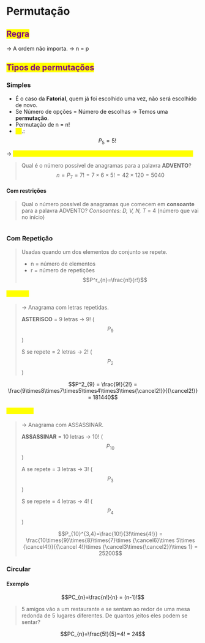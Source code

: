# Permutação

## <mark style="color:purple;">Regra</mark>

→ A ordem não importa. → n = p

## <mark style="color:purple;">Tipos de permutações</mark>

### Simples

* É o caso da **Fatorial**, quem já foi escolhido uma vez, não será escolhido de novo.
* Se Número de opções = Número de escolhas → Temos uma **permutação**.
* Permutação de n = n!
* <mark style="color:yellow;">Ex</mark>.: $$P_{5} = 5!$$&#x20;

→ <mark style="color:yellow;">Anagramas (com letras distintas) são permutações simples frequentes.</mark>

> Qual é o número possível de anagramas para a palavra **ADVENTO**? $$n = P_{7} = 7! = 7\times6\times5! = 42\times120 = 5040$$



#### Com restrições

> Qual o número possível de anagramas que comecem em **consoante** para a palavra ADVENTO? _Consoantes: D, V, N, T_ = 4 (número que vai no início)&#x20;

<figure><img src="https://i.imgur.com/m5NVzoy.png" alt=""><figcaption></figcaption></figure>



### Com Repetição

> Usadas quando um dos elementos do conjunto se repete.
>
> * n = número de elementos
> * r = número de repetições $$P^r_{n}=\frac{n!}{r!}$$

#### <mark style="color:yellow;">Exemplo</mark>

> → Anagrama com letras repetidas.&#x20;
>
> **ASTERISCO** = 9 letras → 9! ($$P_{9}$$)&#x20;
>
> S se repete = 2 letras → 2! ($$P_{2}$$)

$$P^2_{9} = \frac{9!}{2!} = \frac{9\times8\times7\times5\times4\times3\times{\cancel2!}}{{\cancel2!}} = 181440$$



#### <mark style="color:yellow;">Exemplo 2</mark>

> → Anagrama com ASSASSINAR.&#x20;
>
> **ASSASSINAR** = 10 letras → 10! ($$P_{10}$$)&#x20;
>
> A se repete = 3 letras → 3! ($$P_{3}$$)&#x20;
>
> S se repete = 4 letras → 4! ($$P_{4}$$)
>
> $$P_{10}^{3,4}=\frac{10!}{3!\times{4!}} = \frac{10\times{9}\times{8}\times{7}\times {\cancel6}\times 5\times {\cancel4!}}{{\cancel 4!}\times {\cancel3\times{\cancel2}}\times 1} = 25200$$

### Circular

#### Exemplo

$$PC_{n}=\frac{n!}{n} = (n-1)!$$

> 5 amigos vão a um restaurante e se sentam ao redor de uma mesa redonda de 5 lugares diferentes. De quantos jeitos eles podem se sentar?

$$PC_{n}=\frac{5!}{5}=4! = 24$$

